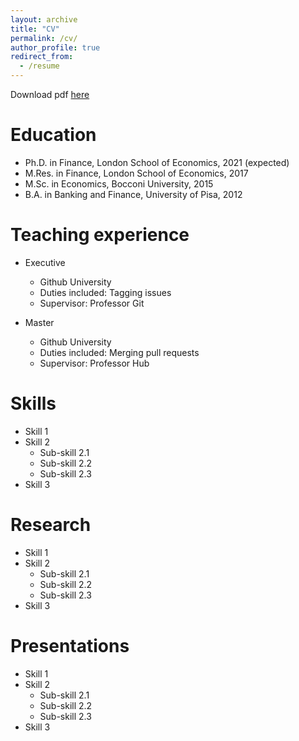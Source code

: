 ```yaml
---
layout: archive
title: "CV"
permalink: /cv/
author_profile: true
redirect_from:
  - /resume
---
```

Download pdf [here](https://google.com)

Education
======
* Ph.D. in Finance, London School of Economics, 2021 (expected)
* M.Res. in Finance, London School of Economics, 2017
* M.Sc. in Economics, Bocconi University, 2015
* B.A. in Banking and Finance, University of Pisa, 2012

Teaching experience
======
* Executive
  * Github University
  * Duties included: Tagging issues
  * Supervisor: Professor Git

* Master
  * Github University
  * Duties included: Merging pull requests
  * Supervisor: Professor Hub
  
Skills
======
* Skill 1
* Skill 2
  * Sub-skill 2.1
  * Sub-skill 2.2
  * Sub-skill 2.3
* Skill 3

Research
======
* Skill 1
* Skill 2
  * Sub-skill 2.1
  * Sub-skill 2.2
  * Sub-skill 2.3
* Skill 3
  
Presentations
======
 * Skill 1
* Skill 2
  * Sub-skill 2.1
  * Sub-skill 2.2
  * Sub-skill 2.3
* Skill 3
  

